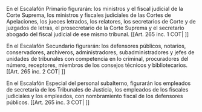 En el Escalafón Primario figurarán: los ministros y el fiscal judicial de la Corte Suprema, los ministros y fiscales judiciales de las Cortes de Apelaciones, los jueces letrados, los relatores, los secretarios de Corte y de juzgados de letras, el prosecretario de la Corte Suprema y el secretario abogado del fiscal judicial de ese mismo tribunal. [[Art. 265 inc. 1 COT| ]]

En el Escalafón Secundario figurarán: los defensores públicos, notarios, conservadores, archiveros, administradores, subadministradores y jefes de unidades de tribunales con competencia en lo criminal, procuradores del número, receptores, miembros de los consejos técnicos y bibliotecarios. [[Art. 265 inc. 2 COT| ]]

En el Escalafón Especial del personal subalterno, figurarán los empleados de secretaría de los Tribunales de Justicia, los empleados de los fiscales judiciales y los empleados, con nombramiento fiscal de los defensores públicos. [[Art. 265 inc. 3 COT| ]]